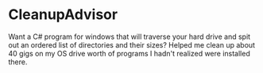 # CleanupAdvisor

Want a C# program for windows that will traverse your hard drive and spit out an ordered list of directories and their sizes? Helped me clean up about 40 gigs on my OS drive worth of programs I hadn't realized were installed there.

